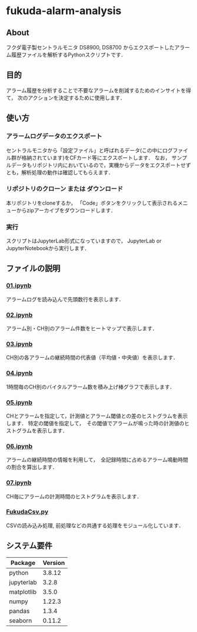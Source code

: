 # fukuda-alarm-analysis
## About
フクダ電子製セントラルモニタ DS8900, DS8700 からエクスポートしたアラーム履歴ファイルを解析するPythonスクリプトです．

## 目的
アラーム履歴を分析することで不要なアラームを削減するためのインサイトを得て， 次のアクションを決定するために使用します．

## 使い方
### アラームログデータのエクスポート
セントラルモニタから「設定ファイル」と呼ばれるデータ(この中にログファイル群が格納されています)をCFカード等にエクスポートします．
なお， サンプルデータもリポジトリ内においているので，実機からデータをエクスポートせずとも，解析処理の動作は確認してもらえます．

### リポジトリのクローン または ダウンロード
本リポジトリをcloneするか， 「Code」ボタンをクリックして表示されるメニューからzipアーカイブをダウンロードします．

### 実行
スクリプトはJupyterLab形式になっていますので， JupyterLab or JupyterNotebookから実行します．

## ファイルの説明
### [01.ipynb](https://github.com/cepop/fukuda-alarm-analysis/blob/main/01.ipynb)
アラームログを読み込んで先頭数行を表示します．

### [02.ipynb](https://github.com/cepop/fukuda-alarm-analysis/blob/main/02.ipynb)
アラーム別・CH別のアラーム件数をヒートマップで表示します．

### [03.ipynb](https://github.com/cepop/fukuda-alarm-analysis/blob/main/03.ipynb)
CH別の各アラームの継続時間の代表値（平均値・中央値）を表示します．

### [04.ipynb](https://github.com/cepop/fukuda-alarm-analysis/blob/main/04.ipynb)
1時間毎のCH別のバイタルアラーム数を積み上げ棒グラフで表示します．

### [05.ipynb](https://github.com/cepop/fukuda-alarm-analysis/blob/main/05.ipynb)
CHとアラームを指定して，計測値とアラーム閾値との差のヒストグラムを表示します．
特定の閾値を指定して，　その閾値でアラームが鳴った時の計測値のヒストグラムを表示します．

### [06.ipynb](https://github.com/cepop/fukuda-alarm-analysis/blob/main/06.ipynb)
アラームの継続時間の情報を利用して，　全記録時間に占めるアラーム鳴動時間の割合を算出します．

### [07.ipynb](https://github.com/cepop/fukuda-alarm-analysis/blob/main/07.ipynb)
CH毎にアラームの計測時間のヒストグラムを表示します． 

### [FukudaCsv.py](https://github.com/cepop/fukuda-alarm-analysis/blob/main/FukudaCsv.py)
CSVの読み込み処理, 前処理などの共通する処理をモジュール化しています．　

## システム要件
| Package                       | Version      |
| ----------------------------  | ------------ |
| python                        | 3.8.12 |
| jupyterlab                    | 3.2.8 |
| matplotlib                    | 3.5.0 |
| numpy                         | 1.22.3 |
| pandas                        | 1.3.4 |
| seaborn                       | 0.11.2 |
